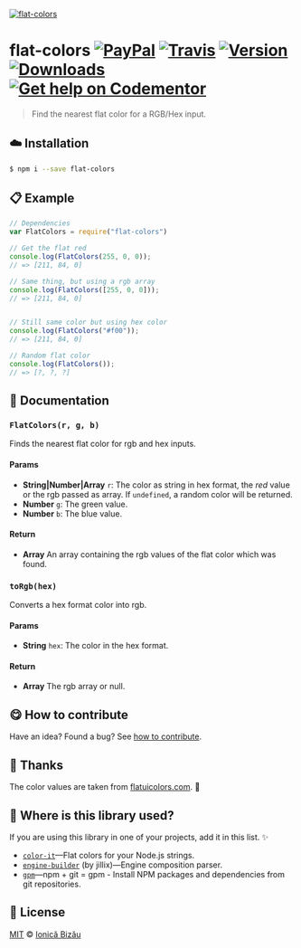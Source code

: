 
[![flat-colors](http://i.imgur.com/S57IeyN.png)](#)

# flat-colors [![PayPal](https://img.shields.io/badge/%24-paypal-f39c12.svg)][paypal-donations] [![Travis](https://img.shields.io/travis/IonicaBizau/flat-colors.js.svg)](https://travis-ci.org/IonicaBizau/flat-colors.js/) [![Version](https://img.shields.io/npm/v/flat-colors.svg)](https://www.npmjs.com/package/flat-colors) [![Downloads](https://img.shields.io/npm/dt/flat-colors.svg)](https://www.npmjs.com/package/flat-colors) [![Get help on Codementor](https://cdn.codementor.io/badges/get_help_github.svg)](https://www.codementor.io/johnnyb?utm_source=github&utm_medium=button&utm_term=johnnyb&utm_campaign=github)

> Find the nearest flat color for a RGB/Hex input.

## :cloud: Installation

```sh
$ npm i --save flat-colors
```


## :clipboard: Example



```js
// Dependencies
var FlatColors = require("flat-colors")

// Get the flat red
console.log(FlatColors(255, 0, 0));
// => [211, 84, 0]

// Same thing, but using a rgb array
console.log(FlatColors([255, 0, 0]));
// => [211, 84, 0]


// Still same color but using hex color
console.log(FlatColors("#f00"));
// => [211, 84, 0]

// Random flat color
console.log(FlatColors());
// => [?, ?, ?]
```

## :memo: Documentation


### `FlatColors(r, g, b)`
Finds the nearest flat color for rgb and hex inputs.

#### Params
- **String|Number|Array** `r`: The color as string in hex format, the *red* value or the rgb passed as array. If `undefined`, a random color will be returned.
- **Number** `g`: The green value.
- **Number** `b`: The blue value.

#### Return
- **Array** An array containing the rgb values of the flat color which was found.

### `toRgb(hex)`
Converts a hex format color into rgb.

#### Params
- **String** `hex`: The color in the hex format.

#### Return
- **Array** The rgb array or null.



## :yum: How to contribute
Have an idea? Found a bug? See [how to contribute][contributing].

## :cake: Thanks
The color values are taken from [flatuicolors.com](http://flatuicolors.com). :art:

## :dizzy: Where is this library used?
If you are using this library in one of your projects, add it in this list. :sparkles:


 - [`color-it`](https://github.com/IonicaBizau/node-color-it#readme)—Flat colors for your Node.js strings.
 - [`engine-builder`](https://github.com/IonicaBizau/engine-parser) (by jillix)—Engine composition parser.
 - [`gpm`](https://github.com/IonicaBizau/gpm)—npm + git = gpm - Install NPM packages and dependencies from git repositories.

## :scroll: License

[MIT][license] © [Ionică Bizău][website]

[paypal-donations]: https://www.paypal.com/cgi-bin/webscr?cmd=_s-xclick&hosted_button_id=RVXDDLKKLQRJW
[donate-now]: http://i.imgur.com/6cMbHOC.png

[license]: http://showalicense.com/?fullname=Ionic%C4%83%20Biz%C4%83u%20%3Cbizauionica%40gmail.com%3E%20(http%3A%2F%2Fionicabizau.net)&year=2014#license-mit
[website]: http://ionicabizau.net
[contributing]: /CONTRIBUTING.md
[docs]: /DOCUMENTATION.md
